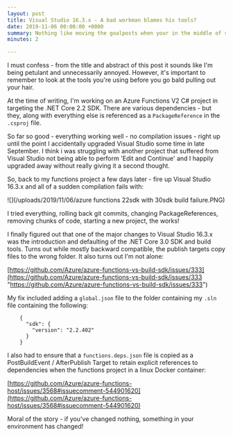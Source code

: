 ```yaml
---
layout: post
title: Visual Studio 16.3.x - A bad workman blames his tools?
date: 2019-11-06 00:00:00 +0000
summary: Nothing like moving the goalposts when your in the middle of something
minutes: 2

---
```

I must confess - from the title and abstract of this post it sounds like I'm being petulant and unnecessarily annoyed.  However, it's important to remember to look at the tools you're using before you go bald pulling out your hair.

At the time of writing, I'm working on an Azure Functions V2 C# project in targeting the .NET Core 2.2 SDK.   There are various dependencies -  but they, along with everything else is referenced as a `PackageReference` in the `.csproj` file.

So far so good - everything working well - no compilation issues - right up until the point I accidentally upgraded Visual Studio some time in late September.  I think i was struggling with another project that suffered from Visual Studio not being able to perform 'Edit and Continue' and I happily upgraded away without really giving it a second thought.

So, back to my functions project a few days later - fire up Visual Studio 16.3.x and all of a sudden compilation fails with:

![](/uploads/2019/11/06/azure functions 22sdk with 30sdk build failure.PNG)

I tried everything, rolling back git commits, changing PackageReferences, removing chunks of code, starting a new project, the works!

I finally figured out that one of the major changes to Visual Studio 16.3.x was the introduction and defaulting of the .NET Core 3.0 SDK and build tools.  Turns out while mostly backward compatible, the publish targets copy files to the wrong folder.  It also turns out I'm not alone:

[https://github.com/Azure/azure-functions-vs-build-sdk/issues/333](https://github.com/Azure/azure-functions-vs-build-sdk/issues/333 "https://github.com/Azure/azure-functions-vs-build-sdk/issues/333")

My fix included adding a `global.json` file to the folder containing my `.sln` file containing the following:

        {
          "sdk": {
            "version": "2.2.402"
          }
        }

I also had to ensure that a `functions.deps.json` file is copied as a PostBuildEvent / AfterPublish Target to retain explicit references to dependencies when the functions project in a linux Docker container:

[https://github.com/Azure/azure-functions-host/issues/3568#issuecomment-544901620](https://github.com/Azure/azure-functions-host/issues/3568#issuecomment-544901620)

Moral of the story - if you've changed nothing,  something in your environment has changed!